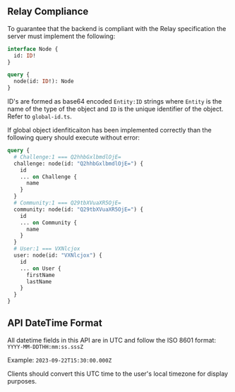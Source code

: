 ## Relay Compliance

To guarantee that the backend is compliant with the Relay specification the server must implement the following:

```graphql
interface Node {
  id: ID!
}

query {
  node(id: ID!): Node
}
```

ID's are formed as base64 encoded `Entity:ID` strings where `Entity` is the name of the type of the object and `ID` is the unique identifier of the object. Refer to `global-id.ts`.

If global object idenfiticaiton has been implemented correctly than the following query should execute without error:

```graphql
query { 
  # Challenge:1 === Q2hhbGxlbmdlOjE=
  challenge: node(id: "Q2hhbGxlbmdlOjE=") {
    id
    ... on Challenge {
      name
    }
  }
  # Community:1 === Q29tbXVuaXR5OjE=   
  community: node(id: "Q29tbXVuaXR5OjE=") {
    id
    ... on Community {
      name
    }
  }
  # User:1 === VXNlcjox   
  user: node(id: "VXNlcjox") {
    id
    ... on User {
      firstName
      lastName
    }
  }
}
```

## API DateTime Format

All datetime fields in this API are in UTC and follow the ISO 8601 format: 
`YYYY-MM-DDTHH:mm:ss.sssZ`

Example: `2023-09-22T15:30:00.000Z`

Clients should convert this UTC time to the user's local timezone for display purposes.